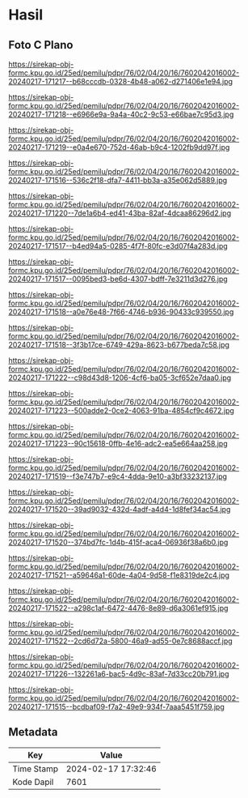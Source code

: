 # Hasil

## Foto C Plano

https://sirekap-obj-formc.kpu.go.id/25ed/pemilu/pdpr/76/02/04/20/16/7602042016002-20240217-171217--b68cccdb-0328-4b48-a062-d271406e1e94.jpg

https://sirekap-obj-formc.kpu.go.id/25ed/pemilu/pdpr/76/02/04/20/16/7602042016002-20240217-171218--e6966e9a-9a4a-40c2-9c53-e66bae7c95d3.jpg

https://sirekap-obj-formc.kpu.go.id/25ed/pemilu/pdpr/76/02/04/20/16/7602042016002-20240217-171219--e0a4e670-752d-46ab-b9c4-1202fb9dd97f.jpg

https://sirekap-obj-formc.kpu.go.id/25ed/pemilu/pdpr/76/02/04/20/16/7602042016002-20240217-171516--536c2f18-dfa7-4411-bb3a-a35e062d5889.jpg

https://sirekap-obj-formc.kpu.go.id/25ed/pemilu/pdpr/76/02/04/20/16/7602042016002-20240217-171220--7de1a6b4-ed41-43ba-82af-4dcaa86296d2.jpg

https://sirekap-obj-formc.kpu.go.id/25ed/pemilu/pdpr/76/02/04/20/16/7602042016002-20240217-171517--b4ed94a5-0285-4f7f-80fc-e3d07f4a283d.jpg

https://sirekap-obj-formc.kpu.go.id/25ed/pemilu/pdpr/76/02/04/20/16/7602042016002-20240217-171517--0095bed3-be6d-4307-bdff-7e3211d3d276.jpg

https://sirekap-obj-formc.kpu.go.id/25ed/pemilu/pdpr/76/02/04/20/16/7602042016002-20240217-171518--a0e76e48-7f66-4746-b936-90433c939550.jpg

https://sirekap-obj-formc.kpu.go.id/25ed/pemilu/pdpr/76/02/04/20/16/7602042016002-20240217-171518--3f3b17ce-6749-429a-8623-b677beda7c58.jpg

https://sirekap-obj-formc.kpu.go.id/25ed/pemilu/pdpr/76/02/04/20/16/7602042016002-20240217-171222--c98d43d8-1206-4cf6-ba05-3cf652e7daa0.jpg

https://sirekap-obj-formc.kpu.go.id/25ed/pemilu/pdpr/76/02/04/20/16/7602042016002-20240217-171223--500adde2-0ce2-4063-91ba-4854cf9c4672.jpg

https://sirekap-obj-formc.kpu.go.id/25ed/pemilu/pdpr/76/02/04/20/16/7602042016002-20240217-171223--90c15618-0ffb-4e16-adc2-ea5e664aa258.jpg

https://sirekap-obj-formc.kpu.go.id/25ed/pemilu/pdpr/76/02/04/20/16/7602042016002-20240217-171519--f3e747b7-e9c4-4dda-9e10-a3bf33232137.jpg

https://sirekap-obj-formc.kpu.go.id/25ed/pemilu/pdpr/76/02/04/20/16/7602042016002-20240217-171520--39ad9032-432d-4adf-a4d4-1d8fef34ac54.jpg

https://sirekap-obj-formc.kpu.go.id/25ed/pemilu/pdpr/76/02/04/20/16/7602042016002-20240217-171520--374bd7fc-1d4b-415f-aca4-06936f38a6b0.jpg

https://sirekap-obj-formc.kpu.go.id/25ed/pemilu/pdpr/76/02/04/20/16/7602042016002-20240217-171521--a59646a1-60de-4a04-9d58-f1e8319de2c4.jpg

https://sirekap-obj-formc.kpu.go.id/25ed/pemilu/pdpr/76/02/04/20/16/7602042016002-20240217-171522--a298c1af-6472-4476-8e89-d6a3061ef915.jpg

https://sirekap-obj-formc.kpu.go.id/25ed/pemilu/pdpr/76/02/04/20/16/7602042016002-20240217-171522--2cd6d72a-5800-46a9-ad55-0e7c8688accf.jpg

https://sirekap-obj-formc.kpu.go.id/25ed/pemilu/pdpr/76/02/04/20/16/7602042016002-20240217-171226--132261a6-bac5-4d9c-83af-7d33cc20b791.jpg

https://sirekap-obj-formc.kpu.go.id/25ed/pemilu/pdpr/76/02/04/20/16/7602042016002-20240217-171515--bcdbaf09-f7a2-49e9-934f-7aaa5451f759.jpg


## Metadata

| Key        | Value               |
| ---------- | ------------------- |
| Time Stamp | 2024-02-17 17:32:46 |
| Kode Dapil | 7601                |



